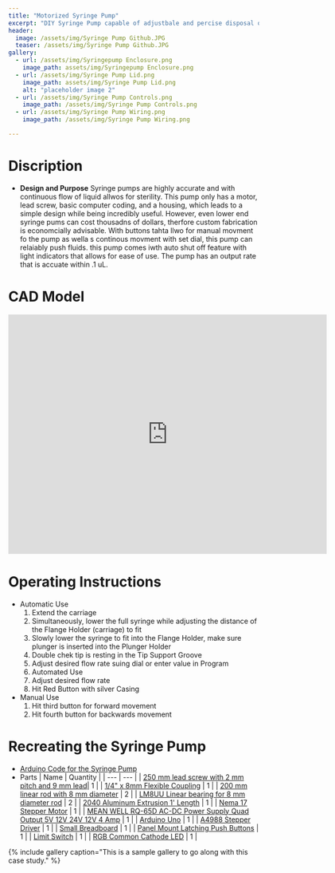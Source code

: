 ```yaml
---
title: "Motorized Syringe Pump"
excerpt: "DIY Syringe Pump capable of adjustbale and percise disposal of fluids at various Flow Rates."
header:
  image: /assets/img/Syringe Pump Github.JPG
  teaser: /assets/img/Syringe Pump Github.JPG
gallery:
  - url: /assets/img/Syringepump Enclosure.png
    image_path: assets/img/Syringepump Enclosure.png
  - url: /assets/img/Syringe Pump Lid.png
    image_path: assets/img/Syringe Pump Lid.png
    alt: "placeholder image 2"
  - url: /assets/img/Syringe Pump Controls.png
    image_path: /assets/img/Syringe Pump Controls.png
  - url: /assets/img/Syringe Pump Wiring.png
    image_path: /assets/img/Syringe Pump Wiring.png

---
```


# Discription

* **Design and Purpose** Syringe pumps are highly accurate and with continuous flow of liquid allwos for sterility. This pump only has a motor, lead screw, basic computer coding, and a housing, which leads to a simple design while being incredibly useful. However, even lower end syringe pums can cost thousadns of dollars, therfore custom fabrication is economcially advisable. With buttons tahta llwo for manual movment fo the pump as wella s continous movment with set dial, this pump can relaiably push fluids. this pump comes iwth auto shut off feature with light indicators that allows for ease of use. The pump has an output rate that is accuate within .1 uL. 

# CAD Model
<iframe src="https://vanderbilt643.autodesk360.com/shares/public/SH512d4QTec90decfa6e4db2342f1295657f?mode=embed" width="640" height="480" allowfullscreen="true" webkitallowfullscreen="true" mozallowfullscreen="true"  frameborder="0"></iframe>

# Operating Instructions

* Automatic Use
  1. Extend the carriage
  2.  Simultaneously, lower the full syringe while adjusting the distance of the Flange Holder (carriage) to fit
  3. Slowly lower the syringe to fit into the Flange Holder, make sure plunger is inserted into the Plunger Holder 
  4. Double chek tip is resting in the Tip Support Groove
  4. Adjust desired flow rate suing dial or enter value in Program
  6. Automated Use
  7. Adjust desired flow rate 
  8. Hit Red Button with silver Casing
* Manual Use
  1. Hit third button for forward movement
  2. Hit fourth button for backwards movement

# Recreating the Syringe Pump
* [Arduino Code for the Syringe Pump](https://docs.google.com/document/d/147egtqbcQQGJZjOecSnNWvDvt_aaKVB95mmNoiG48J8/edit?usp=sharing)
* Parts
  | Name     | Quantity |
  | ---      | ---       |
  | [250 mm lead screw with 2 mm pitch and 9 mm lead](https://amzn.to/3infwI0)| 1         |
  | [1/4" x 8mm Flexible Coupling](https://openbuildspartstore.com/1-4-x-8mm-flexible-coupling/) | 1        |
  | [200 mm linear rod with 8 mm diameter](https://www.amazon.com/dp/B07MPGWJMS/ref=cm_sw_em_r_mt_dp_X5AQS0ES7JH8JG83AAZ3) | 2        |
  | [LM8UU Linear bearing for 8 mm diameter rod](https://www.amazon.com/gp/product/B087WPGQ8T/ref=ppx_yo_dt_b_asin_image_o00_s00?ie=UTF8&psc=1) | 2        |
  | [2040 Aluminum Extrusion 1' Length](https://openbuildspartstore.com/v-slot-20x40-linear-rail/) | 1        |
  | [Nema 17 Stepper Motor](https://www.amazon.com/gp/product/B07LF898KN/ref=ppx_yo_dt_b_search_asin_title?ie=UTF8&th=1) | 1        |
  | [MEAN WELL RQ-65D AC-DC Power Supply Quad Output 5V 12V 24V 12V 4 Amp](https://www.amazon.com/dp/B005T9HGLI/ref=cm_sw_em_r_mt_dp_A8CZ056TM52EJGZTGZGR?_encoding=UTF8&psc=1) | 1        |
  | [Arduino Uno](https://www.amazon.com/dp/B007R9TUJE/ref=cm_sw_em_r_mt_dp_TY8JGK0CJD1JEJM4BNNJ) | 1        |
  | [A4988 Stepper Driver](https://www.amazon.com/dp/B01FFGAKK8/ref=cm_sw_em_r_mt_dp_V0YKTYKDWMR8WHTKA53T?_encoding=UTF8&psc=1) | 1        |
  | [Small Breadboard](https://www.amazon.com/dp/B082VYXDF1/ref=cm_sw_em_r_mt_dp_N6Q28CAGPAYCKCSJKDDC?_encoding=UTF8&psc=1) | 1        |
  | [Panel Mount Latching Push Buttons](https://amzn.to/3VxQ29h) | 1        |
  | [Limit Switch](https://www.amazon.com/gp/product/B073TYWX86/ref=ppx_yo_dt_b_asin_image_o01_s00?ie=UTF8&psc=1) | 1        |
  | [RGB Common Cathode LED](https://www.amazon.com/dp/B0194Y6MW2/ref=cm_sw_em_r_mt_dp_FW3CFQT7ZGFQ2R04N6G3?_encoding=UTF8&psc=1) | 1        |

  

{% include gallery caption="This is a sample gallery to go along with this case study." %}
